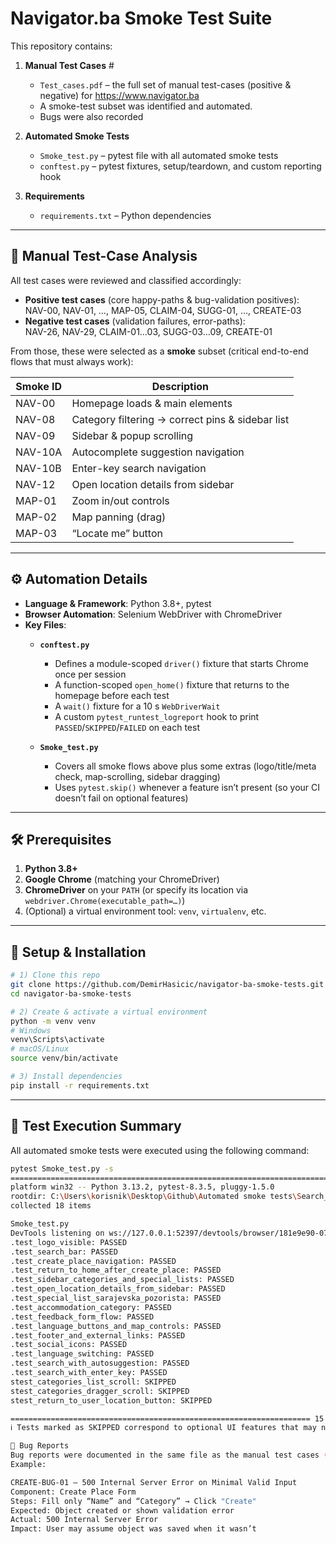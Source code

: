 # Navigator.ba Smoke Test Suite

This repository contains:

1. **Manual Test Cases**  #
   - `Test_cases.pdf` – the full set of manual test-cases (positive & negative) for https://www.navigator.ba  
   - A smoke-test subset was identified and automated.
   - Bugs were also recorded

2. **Automated Smoke Tests**  
   - `Smoke_test.py` – pytest file with all automated smoke tests  
   - `conftest.py` – pytest fixtures, setup/teardown, and custom reporting hook  

3. **Requirements**  
   - `requirements.txt` – Python dependencies  

---
## 📑 Manual Test-Case Analysis

All test cases were reviewed and classified accordingly:

- **Positive test cases** (core happy-paths & bug-validation positives):  
  NAV-00, NAV-01, …, MAP-05, CLAIM-04, SUGG-01, …, CREATE-03  
- **Negative test cases** (validation failures, error-paths):  
  NAV-26, NAV-29, CLAIM-01…03, SUGG-03…09, CREATE-01  

From those, these were selected as a **smoke** subset (critical end-to-end flows that must always work):

| Smoke ID | Description                                      |
|----------|--------------------------------------------------|
| NAV-00   | Homepage loads & main elements                   |
| NAV-08   | Category filtering → correct pins & sidebar list |
| NAV-09   | Sidebar & popup scrolling                        |
| NAV-10A  | Autocomplete suggestion navigation               |
| NAV-10B  | Enter-key search navigation                      |
| NAV-12   | Open location details from sidebar               |
| MAP-01   | Zoom in/out controls                             |
| MAP-02   | Map panning (drag)                               |
| MAP-03   | “Locate me” button                               |

---

## ⚙️ Automation Details

- **Language & Framework**: Python 3.8+, pytest  
- **Browser Automation**: Selenium WebDriver with ChromeDriver  
- **Key Files**:
  - **`conftest.py`**  
    - Defines a module-scoped `driver()` fixture that starts Chrome once per session  
    - A function-scoped `open_home()` fixture that returns to the homepage before each test  
    - A `wait()` fixture for a 10 s `WebDriverWait`  
    - A custom `pytest_runtest_logreport` hook to print `PASSED`/`SKIPPED`/`FAILED` on each test

  - **`Smoke_test.py`**  
    - Covers all smoke flows above plus some extras (logo/title/meta check, map-scrolling, sidebar dragging)  
    - Uses `pytest.skip()` whenever a feature isn’t present (so your CI doesn’t fail on optional features)  

---

## 🛠 Prerequisites

1. **Python 3.8+**  
2. **Google Chrome** (matching your ChromeDriver)  
3. **ChromeDriver** on your `PATH` (or specify its location via `webdriver.Chrome(executable_path=…)`)  
4. (Optional) a virtual environment tool: `venv`, `virtualenv`, etc.

---

## 🚀 Setup & Installation

```bash
# 1) Clone this repo
git clone https://github.com/DemirHasicic/navigator-ba-smoke-tests.git
cd navigator-ba-smoke-tests

# 2) Create & activate a virtual environment
python -m venv venv
# Windows
venv\Scripts\activate
# macOS/Linux
source venv/bin/activate

# 3) Install dependencies
pip install -r requirements.txt
```````
---

## 🧪 Test Execution Summary

All automated smoke tests were executed using the following command:

```bash
pytest Smoke_test.py -s
========================================================================= test session starts =========================================================================
platform win32 -- Python 3.13.2, pytest-8.3.5, pluggy-1.5.0
rootdir: C:\Users\korisnik\Desktop\Github\Automated smoke tests\Search_test
collected 18 items

Smoke_test.py
DevTools listening on ws://127.0.0.1:52397/devtools/browser/181e9e90-075c-4441-9df7-a85f5a610660
.test_logo_visible: PASSED
.test_search_bar: PASSED
.test_create_place_navigation: PASSED
.test_return_to_home_after_create_place: PASSED
.test_sidebar_categories_and_special_lists: PASSED
.test_open_location_details_from_sidebar: PASSED
.test_special_list_sarajevska_pozorista: PASSED
.test_accommodation_category: PASSED
.test_feedback_form_flow: PASSED
.test_language_buttons_and_map_controls: PASSED
.test_footer_and_external_links: PASSED
.test_social_icons: PASSED
.test_language_switching: PASSED
.test_search_with_autosuggestion: PASSED
.test_search_with_enter_key: PASSED
stest_categories_list_scroll: SKIPPED
stest_categories_dragger_scroll: SKIPPED
stest_return_to_user_location_button: SKIPPED

=================================================================== 15 passed, 3 skipped in 30.88s ====================================================================
ℹ️ Tests marked as SKIPPED correspond to optional UI features that may not appear in all environments or screen sizes (e.g., sidebar scroll dragger, "locate me" button). These are skipped gracefully to allow CI to continue.

🐞 Bug Reports
Bug reports were documented in the same file as the manual test cases (TESTCASES.pdf), and clearly labeled (e.g., CREATE-BUG-01, NAV-BUG-XX).
Example:

CREATE-BUG-01 — 500 Internal Server Error on Minimal Valid Input
Component: Create Place Form
Steps: Fill only “Name” and “Category” → Click "Create"
Expected: Object created or shown validation error
Actual: 500 Internal Server Error
Impact: User may assume object was saved when it wasn’t
